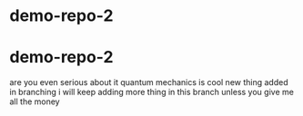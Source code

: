 # demo-repo-2
# demo-repo-2
are you even serious about it 
quantum mechanics is cool
new thing added in branching 
i will keep adding more thing in this branch unless you give me all the money

